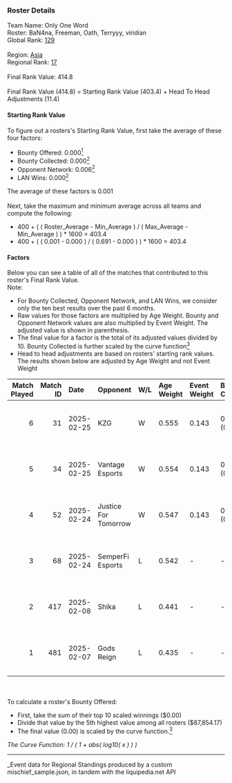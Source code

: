 ### Roster Details<br />
Team Name: Only One Word<br />
Roster: BaN4na, Freeman, Oath, Terryyy, viridian<br />
Global Rank: [129](../../standings_global_2025_06_02.md)<br />
<br />
Region: [Asia]( ../../standings_asia_2025_06_02.md)<br />
Regional Rank: [17]( ../../standings_asia_2025_06_02.md)<br />
<br />
Final Rank Value:  414.8<br />
<br />
Final Rank Value (414.8) = Starting Rank Value (403.4) + Head To Head Adjustments (11.4)<br />

#### Starting Rank Value<br />
To figure out a rosters's Starting Rank Value, first take the average of these four factors:<br />
- Bounty Offered: 0.000[<sup>1</sup>](#table2)
- Bounty Collected: 0.000[<sup>2</sup>](#table1)
- Opponent Network: 0.006[<sup>2</sup>](#table1)
- LAN Wins: 0.000[<sup>2</sup>](#table1)

The average of these factors is 0.001<br />
<br />
Next, take the maximum and minimum average across all teams and compute the following:<br />
- 400 + ( ( Roster_Average - Min_Average ) / ( Max_Average - Min_Average ) ) * 1600 = 403.4
- 400 + ( ( 0.001 - 0.000 ) / ( 0.691 - 0.000 ) ) * 1600 = 403.4


#### Factors<br />
Below you can see a table of all of the matches that contributed to this roster's Final Rank Value.<br />
Note:<br />

- For Bounty Collected, Opponent Network, and LAN Wins, we consider only the ten best results over the past 6 months.
- Raw values for those factors are multiplied by Age Weight. Bounty and Opponent Network values are also multiplied by Event Weight. The adjusted value is shown in parenthesis.
- The final value for a factor is the total of its adjusted values divided by 10. Bounty Collected is further scaled by the curve function[<sup>3</sup>](#curveFunction)
- Head to head adjustments are based on rosters' starting rank values. The results shown below are adjusted by Age Weight and not Event Weight
<span id="table1"></span><br />


| Match Played | Match ID | Date       | Opponent             | W/L | Age Weight | Event Weight | Bounty Collected | Opponent Network | LAN Wins  | H2H Adj. | Roster                                   |
| -: | -: | :- | :- | :- | :- | :- | :- | :- | :- | -: | :- |
|            6 |       31 | 2025-02-25 | KZG                  | W   | 0.555      | 0.143        | 0.000 (0.000)    | 0.288 (0.023)    | 0 (0.000) |     8.57 | BaN4na, Freeman, Oath, Terryyy, viridian |
|            5 |       34 | 2025-02-25 | Vantage Esports      | W   | 0.554      | 0.143        | 0.000 (0.000)    | 0.273 (0.022)    | 0 (0.000) |     9.08 | BaN4na, Freeman, Oath, Terryyy, viridian |
|            4 |       52 | 2025-02-24 | Justice For Tomorrow | W   | 0.547      | 0.143        | 0.000 (0.000)    | 0.176 (0.014)    | 0 (0.000) |     8.81 | BaN4na, Freeman, Oath, Terryyy, viridian |
|            3 |       68 | 2025-02-24 | SemperFi Esports     | L   | 0.542      | -            | -                | -                | -         |    -7.74 | BaN4na, Freeman, Oath, Terryyy, viridian |
|            2 |      417 | 2025-02-08 | Shika                | L   | 0.441      | -            | -                | -                | -         |    -6.99 | BaN4na, neo, Oath, Terryyy, viridian     |
|            1 |      481 | 2025-02-07 | Gods Reign           | L   | 0.435      | -            | -                | -                | -         |    -0.30 | BaN4na, neo, Oath, Terryyy, viridian     |

<br />
<span id="table2"></span><br />
To calculate a roster's Bounty Offered:<br />

- First, take the sum of their top 10 scaled winnings ($0.00)
- Divide that value by the 5th highest value among all rosters ($87,854.17)
- The final value (0.00) is scaled by the curve function.[<sup>3</sup>](#curveFunction)

<span id="curveFunction"></span>_The Curve Function: 1 / ( 1 + abs( log10( x ) ) )_<br />

---
_Event data for Regional Standings produced by a custom mischief_sample.json, in tandem with the liquipedia.net API<br />
